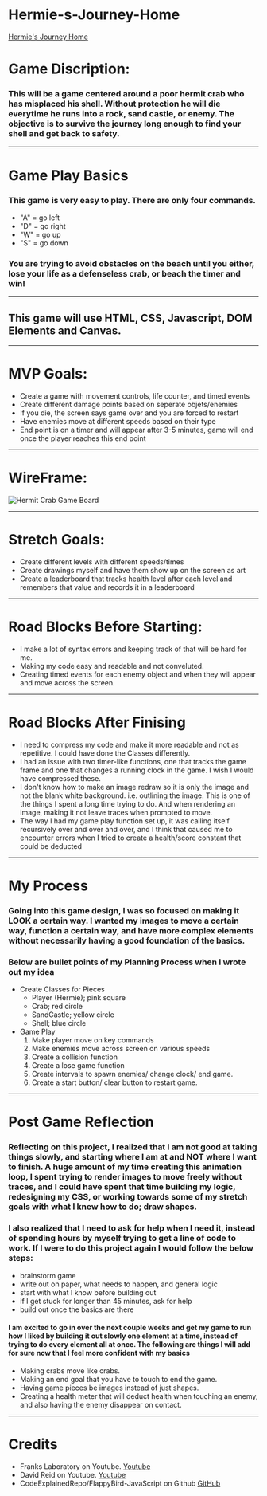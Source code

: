 # Hermie-s-Journey-Home

[Hermie's Journey Home](https://joshdewhurst.github.io/Hermies-Journey-Home/)

# Game Discription:
### This will be a game centered around a poor hermit crab who has misplaced his shell. Without protection he will die everytime he runs into a rock, sand castle, or enemy. The objective is to survive the journey long enough to find your shell and get back to safety.
___
# Game Play Basics
### This game is very easy to play. There are only four commands.
- "A" = go left
- "D" = go right
- "W" = go up
- "S" = go down
### You are trying to avoid obstacles on the beach until you either, lose your life as a defenseless crab, or beach the timer and win!
___
## This game will use HTML, CSS, Javascript, DOM Elements and Canvas. 
___
# MVP Goals:
- Create a game with movement controls, life counter, and timed events
- Create different damage points based on seperate objets/enemies
- If you die, the screen says game over and you are forced to restart
- Have enemies move at different speeds based on their type
- End point is on a timer and will appear after 3-5 minutes, game will end once the player reaches this end point
___
# WireFrame:
![Hermit Crab Game Board](https://i.postimg.cc/RZw35sm4/Screen-Shot-2022-08-22-at-9-22-37-AM.png)
___
# Stretch Goals:
- Create different levels with different speeds/times
- Create drawings myself and have them show up on the screen as art 
- Create a leaderboard that tracks health level after each level and remembers that value and records it in a leaderboard 
___
# Road Blocks Before Starting:
- I make a lot of syntax errors and keeping track of that will be hard for me. 
- Making my code easy and readable and not conveluted.
- Creating timed events for each enemy object and when they will appear and move across the screen. 
___
# Road Blocks After Finising
- I need to compress my code and make it more readable and not as repetitive. I could have done the Classes differently.
- I had an issue with two timer-like functions, one that tracks the game frame and one that changes a running clock in the game. I wish I would have compressed these.
- I don't know how to make an image redraw so it is only the image and not the blank white background. i.e. outlining the image. This is one of the things I spent a long time trying to do. And when rendering an image, making it not leave traces when prompted to move.
- The way I had my game play function set up, it was calling itself recursively over and over and over, and I think that caused me to encounter errors when I tried to create a health/score constant that could be deducted
___
# My Process
### Going into this game design, I was so focused on making it LOOK a certain way. I wanted my images to move a certain way, function a certain way, and have more complex elements without necessarily having a good foundation of the basics. 
### Below are bullet points of my Planning Process when I wrote out my idea
- Create Classes for Pieces
    - Player (Hermie); pink square
    - Crab; red circle
    - SandCastle; yellow circle
    - Shell; blue circle
- Game Play
    1. Make player move on key commands
    1. Make enemies move across screen on various speeds
    1. Create a collision function
    1. Create a lose game function
    1. Create intervals to spawn enemies/ change clock/ end game.
    1. Create a start button/ clear button to restart game.
___
# Post Game Reflection
### Reflecting on this project, I realized that I am not good at taking things slowly, and starting where I am at and NOT where I want to finish. A huge amount of my time creating this animation loop, I spent trying to render images to move freely without traces, and I could have spent that time building my logic, redesigning my CSS, or working towards some of my stretch goals with what I knew how to do; draw shapes. 
### I also realized that I need to ask for help when I need it, instead of spending hours by myself trying to get a line of code to work. If I were to do this project again I would follow the below steps:
- brainstorm game
- write out on paper, what needs to happen, and general logic
- start with what I know before building out
- if I get stuck for longer than 45 minutes, ask for help
- build out once the basics are there
#### I am excited to go in over the next couple weeks and get my game to run how I liked by building it out slowly one element at a time, instead of trying to do every element all at once. The following are things I will add for sure now that I feel more confident with my basics
- Making crabs move like crabs.
- Making an end goal that you have to touch to end the game.
- Having game pieces be images instead of just shapes.
- Creating a health meter that will deduct health when touching an enemy, and also having the enemy disappear on contact.
___
# Credits
 - Franks Laboratory on Youtube. 
 [Youtube](https://www.youtube.com/c/Frankslaboratory/videos)
 - David Reid on Youtube. 
 [Youtube](https://www.youtube.com/watch?v=FwLMz7jMRac)
 - CodeExplainedRepo/FlappyBird-JavaScript on Github
 [GitHub](https://github.com/CodeExplainedRepo/FlappyBird-JavaScript)
